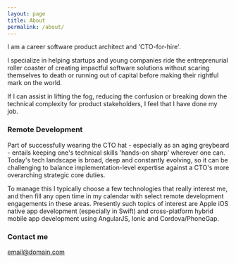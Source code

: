 ```yaml
---
layout: page
title: About
permalink: /about/
---
```


I am a career software product architect and 'CTO-for-hire'.

I specialize in helping startups and young companies ride the entreprenurial roller coaster of creating impactful software solutions without scaring themselves to death or running out of capital before making their rightful mark on the world.

If I can assist in lifting the fog, reducing the confusion or breaking down the technical complexity for product stakeholders, I feel that I have done my job.

### Remote Development

Part of successfully wearing the CTO hat - especially as an aging greybeard - entails keeping one's technical skills 'hands-on sharp' wherever one can. Today's tech landscape is broad, deep and constantly evolving, so it can be challenging to balance implementation-level expertise against a CTO's more overarching strategic core duties.

To manage this I typically choose a few technologies that really interest me, and then fill any open time in my calendar with select remote development engagements in these areas. Presently such topics of interest are Apple iOS native app development (especially in Swift) and cross-platform hybrid mobile app development using AngularJS, Ionic and Cordova/PhoneGap.

### Contact me

[email@domain.com](mailto:email@domain.com)
